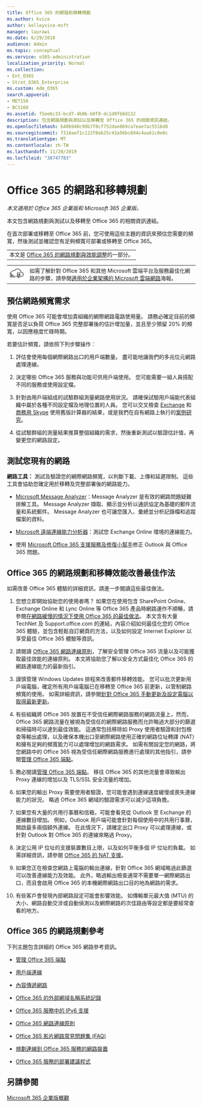 ```yaml
---
title: Office 365 的網路和移轉規劃
ms.author: kvice
author: kelleyvice-msft
manager: laurawi
ms.date: 6/29/2018
audience: Admin
ms.topic: conceptual
ms.service: o365-administration
localization_priority: Normal
ms.collection:
- Ent_O365
- Strat_O365_Enterprise
ms.custom: Adm_O365
search.appverid:
- MET150
- BCS160
ms.assetid: f5ee6c33-bcd7-4b0b-b0f8-dc1d9fb8d132
description: 包含網路規劃與測試以及移轉至 Office 365 的相關資訊連結。
ms.openlocfilehash: b40b940c99b7f0cf752dae069ca7eae7ac5516d0
ms.sourcegitcommit: f316aef1c122f8eb25c43a56bc894c4aa61c8e0c
ms.translationtype: MT
ms.contentlocale: zh-TW
ms.lasthandoff: 11/20/2019
ms.locfileid: "38747783"
---
```

# <a name="network-and-migration-planning-for-office-365"></a>Office 365 的網路和移轉規劃

*本文適用於 Office 365 企業版和 Microsoft 365 企業版。*

本文包含網路規劃與測試以及移轉至 Office 365 的相關資訊連結。
  
在首次部署或移轉至 Office 365 前，您可使用這些主題的資訊來預估您需要的頻寬，然後測試並確認您有足夠頻寬可部署或移轉至 Office 365。

||
|:-----|
| 本文是 [Office 365 的網路規劃與效能調整](https://aka.ms/tune)的一部分。|

|||
|:-----|:-----|
|![請參閱適用於企業架構的 Microsoft 雲端網路海報](media/3094be9f-2407-4fa5-896d-aa66ef7b9bb9.png)|如需了解針對 Office 365 和其他 Microsoft 雲端平台及服務最佳化網路的步驟，請參閱[適用於企業架構的 Microsoft 雲端網路](https://aka.ms/cloudarchnetworking)海報。 |
   
## <a name="estimate-network-bandwidth-requirements"></a>預估網路頻寬需求
<a name="EstimateBandwidthRequirements"> </a>

使用 Office 365 可能會增加貴組織的網際網路電路使用量。 請務必確定目前的頻寬是否足以負荷 Office 365 完整部署後的估計增加量，並且至少預留 20% 的頻寬，以因應極度忙碌時期。
  
若要估計頻寬，請依照下列步驟操作︰
  
1. 評估會使用每個網際網路出口的用戶端數量。 盡可能地讓我們的多兆位元網路處理連線。 
    
2. 決定哪些 Office 365 服務與功能可供用戶端使用。 您可能需要一組人員搭配不同的服務或使用設定檔。
    
3. 針對由用戶端組成的試驗群組測量網路使用狀況。 請確保試驗用戶端能代表組織中屬於各種不同設定檔及地理位置的人員。 您可以交叉檢查 [Exchange](https://go.microsoft.com/fwlink/p/?LinkId=321550) 和[商務用 Skype](https://go.microsoft.com/fwlink/p/?LinkId=321551) 使用舊版計算器的結果，或是我們在自有網路上執行的[案例研究](https://www.microsoft.com/itshowcase/Article/Content/631/Optimizing-network-performance-for-Microsoft-Office-365)。 
    
4. 從試驗群組的測量結果推算整個組織的需求，然後重新測試以驗證估計值，再變更您的網路設定。
    
## <a name="test-your-existing-network"></a>測試您現有的網路
<a name="calculators"> </a>

 **網路工具：** 測試及驗證您的網際網路頻寬，以判斷下載、上傳和延遲限制。 這些工具會協助您確定用於移轉及完整部署後的網路能力。 
  
- [Microsoft Message Analyzer](https://technet.microsoft.com/library/jj649776.aspx)：Message Analyzer 是有效的網路問題疑難排解工具。 Message Analyzer 擷取、顯示並分析以通訊協定為基礎的郵件流量和系統郵件。 Message Analyzer 也可讓您匯入、彙總並分析記錄檔和追蹤檔案的資料。
    
- [Microsoft 遠端連線能力分析器](https://go.microsoft.com/fwlink/p/?LinkId=517243)：測試您 Exchange Online 環境的連線能力。
    
- 使用 [Microsoft Office 365 支援服務及修復小幫手](https://diagnostics.office.com/#/Download?env=SOC)修正 Outlook 與 Office 365 問題。 
    
## <a name="best-practices-for-network-planning-and-improving-migration-performance-for-office-365"></a>Office 365 的網路規劃和移轉效能改善最佳作法
<a name="BestPractices"> </a>

如需改善 Office 365 體驗的詳細資訊，請進一步閱讀這些最佳做法。
  
1. 您想立即開始協助您的使用者嗎？ 如果您在使用包含 SharePoint Online、Exchange Online 和 Lync Online 等 Office 365 產品時網路運作不順暢，請參閱[在網路緩慢的情況下使用 Office 365 的最佳做法](https://support.office.com/article/fd16c8d2-4799-4c39-8fd7-045f06640166)。 本文含有大量 TechNet 及 Support.office.com 的連結，內容介紹如何最佳化您的 Office 365 體驗，並包含輕鬆自訂網頁的方法，以及如何設定 Internet Explorer 以享受最佳 Office 365 體驗等資訊。 
    
2. 請閱讀 [Office 365 網路連線原則](https://aka.ms/o365networkingprinciples)，了解安全管理 Office 365 流量以及可能獲取最佳效能的連線原則。 本文將協助您了解以安全方式最佳化 Office 365 的網路連線能力的最新指引。 
    
3. 謹慎管理 Windows Updates 排程來改善郵件移轉效能。 您可以批次更新用戶端電腦，確定所有用戶端電腦已在移轉至 Office 365 前更新，以管制網路頻寬的使用。 如需詳細資訊，請參閱[針對 Office 365 手動更新及設定電腦以取得最新更新](https://support.microsoft.com/gp/office-2013-365-update)。
    
4. 有些組織將 Office 365 放置在不受信任網際網路服務的網路流量上，然而，Office 365 網路流量在被視為受信任的網際網路服務而允許略過大部分的篩選和掃描時可以達到最佳效能。 這通常包括移除如 Proxy 使用者驗證和封包檢查等輸出處理，以及確保本機出口至網際網路使用正確的網路位址轉譯 (NAT) 和擁有足夠的頻寬能力可以處理增加的網路需求。 如需有關設定您的網路，將您網路中的 Office 365 視為受信任網際網路服務進行處理的其他指引，請參閱[管理 Office 365 端點](https://support.office.com/article/99cab9d4-ef59-4207-9f2b-3728eb46bf9a)。
    
1. 務必閱讀[管理 Office 365 端點](https://support.office.com/article/99cab9d4-ef59-4207-9f2b-3728eb46bf9a)。 移往 Office 365 的其他流量會導致輸出 Proxy 連線的增加以及 TLS/SSL 安全流量的增加。
    
2. 如果您的輸出 Proxy 需要使用者驗證，您可能會遇到連線速度緩慢或喪失連線能力的狀況。 略過 Office 365 網域的驗證需求可以減少這項負擔。
    
3. 如果您有大量的共用行事曆和信箱，可能會看見從 Outlook 至 Exchange 的連線數目增加。 例如，Outlook 用戶端可能會針對每個使用中的共用行事曆，開啟最多兩個額外連線。 在此情況下，請確定出口 Proxy 可以處理連線，或針對 Outlook 對 Office 365 的連線來略過 Proxy。
    
4. 決定公用 IP 位址的支援裝置數目上限，以及如何平衡多個 IP 位址的負載。 如需詳細資訊，請參閱 [Office 365 的 NAT 支援](nat-support-with-office-365.md)。
    
5. 如果您正在檢查您網路上電腦的輸出連線，針對 Office 365 網域略過此篩選可以改善連線能力及效能。 此外，略過輸出檢查通常不需要單一網際網路出口，而且會啟用 Office 365 的本機網際網路出口目的地為網路的需求。
    
6. 有些客戶會發現內部網路設定可能會影響效能。 如傳輸單元最大值 (MTU) 的大小、網路自動交涉或自動偵測以及網際網路的次佳路由等設定都是要經常查看的地方。
    
## <a name="network-planning-reference-for-office-365"></a>Office 365 的網路規劃參考
<a name="NetReference"> </a>

下列主題包含詳細的 Office 365 網路參考資訊。
  
- [管理 Office 365 端點](https://support.office.com/article/99cab9d4-ef59-4207-9f2b-3728eb46bf9a)
    
- [用戶端連線](client-connectivity.md)
    
- [內容傳遞網路](content-delivery-networks.md)
    
- [Office 365 的外部網域名稱系統記錄](external-domain-name-system-records.md)
    
- [Office 365 服務中的 IPv6 支援](ipv6-support.md)
    
- [Office 365 網路連線原則](https://aka.ms/o365networkingprinciples)
    
- [Office 365 影片網路常見問題集 (FAQ)](office-365-video-networking-faq.md)
    
- [規劃連線到 Office 365 服務的網路裝置](plan-for-network-devices.md)
    
- [Office 365 服務的部署建議程式](deployment-advisors-for-office-365.md)
 
## <a name="see-also"></a>另請參閱

[Microsoft 365 企業版概觀](https://docs.microsoft.com/microsoft-365/enterprise/microsoft-365-overview)
